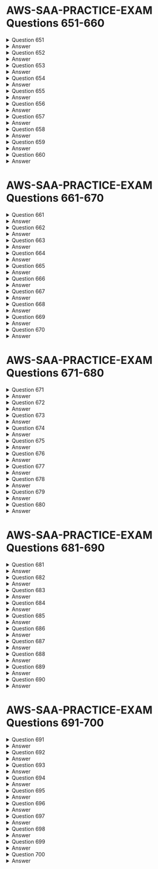 # AWS-SAA-PRACTICE-EXAM Questions 651-660

<details>
    <summary>Question 651</summary>

A company stores a large volume of image files in an Amazon S3 bucket. The images need to be readily available for the first 180 days. The images are infrequently accessed for the next 180 days. After 360 days, the images need to be archived but must be available instantly upon request. After 5 years, only auditors can access the images. The auditors must be able to retrieve the images within 12 hours. The images cannot be lost during this process. A developer will use S3 Standard storage for the first 180 days. The developer needs to configure an S3 Lifecycle rule. Which solution will meet these requirements MOST cost-effectively?

-   [ ] A. Transition the objects to S3 One Zone-Infrequent Access (S3 One Zone-IA) after 180 days.
    S3 Glacier Instant Retrieval after 360 days, and S3 Glacier Deep Archive after 5 years.
-   [ ] B. Transition the objects to S3 One Zone-Infrequent Access (S3 One Zone-IA) after 180 days.
    S3 Glacier Flexible Retrieval after 360 days, and S3 Glacier Deep Archive after 5 years.
-   [ ] C. Transition the objects to S3 Standard-Infrequent Access (S3 Standard-IA) after 180 days, S3 Glacier Instant Retrieval after 360 days, and S3 Glacier Deep Archive after 5 years.
-   [ ] D. Transition the objects to S3 Standard-Infrequent Access (S3 Standard-IA) after 180 days, S3 Glacier Flexible Retrieval after 360 days, and S3 Glacier Deep Archive after 5 years.

</details>

<details>
    <summary>Answer</summary>

-   [ ] C. Transition the objects to S3 Standard-Infrequent Access (S3 Standard-IA) after 180 days, S3 Glacier Instant Retrieval after 360 days, and S3 Glacier Deep Archive after 5 years.

Why these are the correct answers:

C. Transition the objects to S3 Standard-Infrequent Access (S3 Standard-IA) after 180 days, S3 Glacier Instant Retrieval after 360 days, and S3 Glacier Deep Archive after 5 years.

-   [ ] S3 Standard-IA is cost-effective for infrequently accessed data.
-   [ ] S3 Glacier Instant Retrieval provides instant access for archived data.
-   [ ] S3 Glacier Deep Archive is suitable for long-term archival with retrieval times within 12 hours.
-   [ ] This combination meets all the requirements in a cost-effective manner.

Why are the other answers wrong?

-   [ ] A and B. S3 One Zone-IA is cheaper but less resilient than S3 Standard-IA.
-   [ ] D. S3 Glacier Flexible Retrieval has retrieval times of several hours, not instant.

Therefore, Option C is the most cost-effective solution that meets the requirements.
</details>
<details>
    <summary>Question 652</summary>

A company has a large data workload that runs for 6 hours each day. The company cannot lose any data while the process is running. A solutions architect is designing an Amazon EMR cluster configuration to support this critical data workload. Which solution will meet these requirements MOST cost-effectively?

-   [ ] A. Configure a long-running cluster that runs the primary node and core nodes on On-Demand Instances and the task nodes on Spot Instances.
-   [ ] B. Configure a transient cluster that runs the primary node and core nodes on On-Demand Instances and the task nodes on Spot Instances.
-   [ ] C. Configure a transient cluster that runs the primary node on an On-Demand Instance and the core nodes and task nodes on Spot Instances.
-   [ ] D. Configure a long-running cluster that runs the primary node on an On-Demand Instance, the core nodes on Spot Instances, and the task nodes on Spot Instances.

</details>

<details>
    <summary>Answer</summary>

-   [ ] B. Configure a transient cluster that runs the primary node and core nodes on On-Demand Instances and the task nodes on Spot Instances.

Why these are the correct answers:

B. Configure a transient cluster that runs the primary node and core nodes on On-Demand Instances and the task nodes on Spot Instances.

-   [ ] Transient clusters are cost-effective for short-lived workloads.
-   [ ] On-Demand Instances for primary and core nodes ensure data is not lost.
-   [ ] Spot Instances for task nodes reduce costs for compute capacity.

Why are the other answers wrong?

-   [ ] A and D. Long-running clusters are more expensive for daily 6-hour workloads.
-   [ ] C. Using Spot Instances for core nodes risks data loss.

Therefore, Option B is the most cost-effective solution for this scenario.
</details>
<details>
    <summary>Question 653</summary>

A company maintains an Amazon RDS database that maps users to cost centers. The company has accounts in an organization in AWS Organizations. The company needs a solution that will tag all resources that are created in a specific AWS account in the organization. The solution must tag each resource with the cost center ID of the user who created the resource. Which solution will meet these requirements?

-   [ ] A. Move the specific AWS account to a new organizational unit (OU) in Organizations from the management account.
    Create a service control policy (SCP) that requires all existing resources to have the correct cost center tag before the resources are created.
    Apply the SCP to the new OU.
-   [ ] B. Create an AWS Lambda function to tag the resources after the Lambda function looks up the appropriate cost center from the RDS database.
    Configure an Amazon EventBridge rule that reacts to AWS CloudTrail events to invoke the Lambda function.
-   [ ] C. Create an AWS CloudFormation stack to deploy an AWS Lambda function.
    Configure the Lambda function to look up the appropriate cost center from the RDS database and to tag resources.
    Create an Amazon EventBridge scheduled rule to invoke the CloudFormation stack.
-   [ ] D. Create an AWS Lambda function to tag the resources with a default value.
    Configure an Amazon EventBridge rule that reacts to AWS CloudTrail events to invoke the Lambda function when a resource is missing the cost center tag.

</details>

<details>
    <summary>Answer</summary>

-   [ ] B. Create an AWS Lambda function to tag the resources after the Lambda function looks up the appropriate cost center from the RDS database.
    Configure an Amazon EventBridge rule that reacts to AWS CloudTrail events to invoke the Lambda function.

Why these are the correct answers:

B. Create an AWS Lambda function to tag the resources after the Lambda function looks up the appropriate cost center from the RDS database. Configure an Amazon EventBridge rule that reacts to AWS CloudTrail events to invoke the Lambda function.

-   [ ] Lambda can look up the cost center ID from the RDS database.
-   [ ] EventBridge can trigger the Lambda function when resources are created.
-   [ ] This ensures all new resources are tagged correctly.

Why are the other answers wrong?

-   [ ] A. SCPs do not tag resources; they control permissions.
-   [ ] C. CloudFormation is for provisioning resources, not for continuous tagging.
-   [ ] D. Tagging with a default value does not meet the requirement to use the user's cost center ID.

Therefore, Option B is the correct solution for tagging resources with user-specific cost center IDs.
</details>
<details>
    <summary>Question 654</summary>

A company recently migrated its web application to the AWS Cloud. The company uses an Amazon EC2 instance to run multiple processes to host the application. The processes include an Apache web server that serves static content. The Apache web server makes requests to a PHP application that uses a local Redis server for user sessions. The company wants to redesign the architecture to be highly available and to use AWS managed solutions. Which solution will meet these requirements?

-   [ ] A. Use AWS Elastic Beanstalk to host the static content and the PHP application.
    Configure Elastic Beanstalk to deploy its EC2 instance into a public subnet.
    Assign a public IP address.
-   [ ] B. Use AWS Lambda to host the static content and the PHP application.
    Use an Amazon API Gateway REST API to proxy requests to the Lambda function.
    Set the API Gateway CORS configuration to respond to the domain name.
    Configure Amazon ElastiCache for Redis to handle session information.
-   [ ] C. Keep the backend code on the EC2 instance.
    Create an Amazon ElastiCache for Redis cluster that has Multi-AZ enabled.
    Configure the ElastiCache for Redis cluster in cluster mode.
    Copy the frontend resources to Amazon S3.
    Configure the backend code to reference the EC2 instance.
-   [ ] D. Configure an Amazon CloudFront distribution with an Amazon S3 endpoint to an S3 bucket that is configured to host the static content.
    Configure an Application Load Balancer that targets an Amazon Elastic Container Service (Amazon ECS) service that runs AWS Fargate tasks for the PHP application.
    Configure the PHP application to use an Amazon ElastiCache for Redis cluster that runs in multiple Availability Zones.

</details>

<details>
    <summary>Answer</summary>

-   [ ] D. Configure an Amazon CloudFront distribution with an Amazon S3 endpoint to an S3 bucket that is configured to host the static content.
    Configure an Application Load Balancer that targets an Amazon Elastic Container Service (Amazon ECS) service that runs AWS Fargate tasks for the PHP application.
    Configure the PHP application to use an Amazon ElastiCache for Redis cluster that runs in multiple Availability Zones.

Why these are the correct answers:

D. Configure an Amazon CloudFront distribution with an Amazon S3 endpoint to an S3 bucket that is configured to host the static content. Configure an Application Load Balancer that targets an Amazon Elastic Container Service (Amazon ECS) service that runs AWS Fargate tasks for the PHP application. Configure the PHP application to use an Amazon ElastiCache for Redis cluster that runs in multiple Availability Zones.

-   [ ] CloudFront and S3 provide highly available hosting for static content.
-   [ ] ECS Fargate with an ALB provides scalable and managed compute for the PHP application.
-   [ ] ElastiCache for Redis in Multi-AZ ensures highly available session management.
-   [ ] This architecture uses managed services for high availability.

Why are the other answers wrong?

-   [ ] A. Elastic Beanstalk simplifies deployment but does not provide the same level of scalability and management as other services.
-   [ ] B. Lambda is not suitable for hosting long-running applications like a web server.
-   [ ] C. Keeping the backend on EC2 does not fully leverage managed services for scalability and availability.

Therefore, Option D is the best solution for a highly available and managed architecture.
</details>
<details>
    <summary>Question 655</summary>

A company runs a web application on Amazon EC2 instances in an Auto Scaling group that has a target group. The company designed the application to work with session affinity (sticky sessions) for a better user experience. The application must be available publicly over the internet as an endpoint. A WAF must be applied to the endpoint for additional security. Session affinity (sticky sessions) must be configured on the endpoint. Which combination of steps will meet these requirements? (Choose two.)

-   [ ] A. Create a public Network Load Balancer.
    Specify the application target group.
-   [ ] B. Create a Gateway Load Balancer.
    Specify the application target group.
-   [ ] C. Create a public Application Load Balancer.
    Specify the application target group.
-   [ ] D. Create a second target group.
    Add Elastic IP addresses to the EC2 instances.
-   [ ] E. Create a web ACL in AWS WAF.
    Associate the web ACL with the endpoint

</details>

<details>
    <summary>Answer</summary>

-   [ ] C. Create a public Application Load Balancer.
    Specify the application target group.
-   [ ] E. Create a web ACL in AWS WAF.
    Associate the web ACL with the endpoint

Why these are the correct answers:

C. Create a public Application Load Balancer. Specify the application target group.

-   [ ] Application Load Balancers (ALBs) support session affinity (sticky sessions) for web applications.
-   [ ] ALBs can be public, allowing access over the internet.

E. Create a web ACL in AWS WAF. Associate the web ACL with the endpoint

-   [ ] AWS WAF provides web application firewall capabilities.
-   [ ] It can be associated with an ALB for security.

Why are the other answers wrong?

-   [ ] A. Network Load Balancers (NLBs) do not support session affinity.
-   [ ] B. Gateway Load Balancers are for third-party virtual appliances.
-   [ ] D. Creating a second target group with Elastic IPs is not necessary for this setup.

Therefore, Options C and E are the correct steps to meet the requirements.
</details>
<details>
    <summary>Question 656</summary>

A company runs a website that stores images of historical events. Website users need the ability to search and view images based on the year that the event in the image occurred. On average, users request each image only once or twice a year. The company wants a highly available solution to store and deliver the images to users. Which solution will meet these requirements MOST cost-effectively?

-   [ ] A. Store images in Amazon Elastic Block Store (Amazon EBS).
    Use a web server that runs on Amazon EC2.
-   [ ] B. Store images in Amazon Elastic File System (Amazon EFS).
    Use a web server that runs on Amazon EC2.
-   [ ] C. Store images in Amazon S3 Standard.
    Use S3 Standard to directly deliver images by using a static website.
-   [ ] D. Store images in Amazon S3 Standard-Infrequent Access (S3 Standard-IA).
    Use S3 Standard-IA to directly deliver images by using a static website.

</details>

<details>
    <summary>Answer</summary>

-   [ ] D. Store images in Amazon S3 Standard-Infrequent Access (S3 Standard-IA).
    Use S3 Standard-IA to directly deliver images by using a static website.

Why these are the correct answers:

D. Store images in Amazon S3 Standard-Infrequent Access (S3 Standard-IA). Use S3 Standard-IA to directly deliver images by using a static website.

-   [ ] S3 Standard-IA is designed for data that is infrequently accessed, which reduces storage costs.
-   [ ] S3 can directly deliver images, simplifying the architecture.
-   [ ] This solution is highly available and cost-effective.

Why are the other answers wrong?

-   [ ] A and B. EBS and EFS are more expensive for storing large amounts of infrequently accessed data.
-   [ ] C. S3 Standard is more expensive than S3 Standard-IA for infrequently accessed data.

Therefore, Option D is the most cost-effective solution for storing and delivering images.
</details>
<details>
    <summary>Question 657</summary>

A company has multiple AWS accounts in an organization in AWS Organizations that different business units use. The company has multiple offices around the world. The company needs to update security group rules to allow new office CIDR ranges or to remove old CIDR ranges across the organization. The company wants to centralize the management of security group rules to minimize the administrative overhead that updating CIDR ranges requires. Which solution will meet these requirements MOST cost-effectively?

-   [ ] A. Create VPC security groups in the organization's management account.
    Update the security groups when a CIDR range update is necessary.
-   [ ] B. Create a VPC customer managed prefix list that contains the list of CIDRs.
    Use AWS Resource Access Manager (AWS RAM) to share the prefix list across the organization.
    Use the prefix list in the security groups across the organization.
-   [ ] C. Create an AWS managed prefix list.
    Use an AWS Security Hub policy to enforce the security group update across the organization.
    Use an AWS Lambda function to update the prefix list automatically when the CIDR ranges change.
-   [ ] D. Create security groups in a central administrative AWS account.
    Create an AWS Firewall Manager common security group policy for the whole organization.
    Select the previously created security groups as primary groups in the policy.

</details>

<details>
    <summary>Answer</summary>

-   [ ] B. Create a VPC customer managed prefix list that contains the list of CIDRs.
    Use AWS Resource Access Manager (AWS RAM) to share the prefix list across the organization.
    Use the prefix list in the security groups across the organization.

Why these are the correct answers:

B. Create a VPC customer managed prefix list that contains the list of CIDRs. Use AWS Resource Access Manager (AWS RAM) to share the prefix list across the organization. Use the prefix list in the security groups across the organization.

-   [ ] Prefix lists allow you to group multiple CIDR blocks and reference them in security groups.
-   [ ] AWS RAM allows sharing prefix lists across AWS accounts.
-   [ ] This centralizes CIDR management and reduces overhead.

Why are the other answers wrong?

-   [ ] A. Managing security groups in the management account does not scale well.
-   [ ] C. AWS Security Hub does not enforce security group rules.
-   [ ] D. AWS Firewall Manager is more complex and expensive for this simple use case.

Therefore, Option B is the most cost-effective solution for centralized CIDR management.
</details>
<details>
    <summary>Question 658</summary>

A company uses an on-premises network-attached storage (NAS) system to provide file shares to its high performance computing (HPC) workloads. The company wants to migrate its latency-sensitive HPC workloads and its storage to the AWS Cloud. The company must be able to provide NFS and SMB multi-protocol access from the file system. Which solution will meet these requirements with the LEAST latency? (Choose two.)

-   [ ] A. Deploy compute optimized EC2 instances into a cluster placement group.
-   [ ] B. Deploy compute optimized EC2 instances into a partition placement group.
-   [ ] C. Attach the EC2 instances to an Amazon FSx for Lustre file system.
-   [ ] D. Attach the EC2 instances to an Amazon FSx for OpenZFS file system.
-   [ ] E. Attach the EC2 instances to an Amazon FSx for NetApp ONTAP file system.

</details>

<details>
    <summary>Answer</summary>

-   [ ] A. Deploy compute optimized EC2 instances into a cluster placement group.
-   [ ] E. Attach the EC2 instances to an Amazon FSx for NetApp ONTAP file system.

Why these are the correct answers:

A. Deploy compute optimized EC2 instances into a cluster placement group.

-   [ ] Cluster placement groups reduce latency by placing instances close together.
-   [ ] Compute-optimized instances provide high performance for HPC.

E. Attach the EC2 instances to an Amazon FSx for NetApp ONTAP file system.

-   [ ] FSx for NetApp ONTAP provides multi-protocol access (NFS and SMB) and high performance.
-   [ ] It is suitable for latency-sensitive workloads.

Why are the other answers wrong?

-   [ ] B. Partition placement groups are for fault tolerance, not minimizing latency.
-   [ ] C and D. FSx for Lustre and FSx for OpenZFS are not the best options for multi-protocol access compared to FSx for NetApp ONTAP.

Therefore, Options A and E are the correct choices for minimizing latency and providing multi-protocol access.
</details>
<details>
    <summary>Question 659</summary>

A company is relocating its data center and wants to securely transfer 50 TB of data to AWS within 2 weeks. The existing data center has a Site-to-Site VPN connection to AWS that is 90% utilized. Which AWS service should a solutions architect use to meet these requirements?

-   [ ] A. AWS DataSync with a VPC endpoint
-   [ ] B. AWS Direct Connect
-   [ ] C. AWS Snowball Edge Storage Optimized
-   [ ] D. AWS Storage Gateway

</details>

<details>
    <summary>Answer</summary>

-   [ ] C. AWS Snowball Edge Storage Optimized

Why these are the correct answers:

C. AWS Snowball Edge Storage Optimized

-   [ ] Snowball Edge is designed for large-scale data transfers.
-   [ ] It bypasses the VPN, which is already heavily utilized.
-   [ ] It can transfer 50 TB within 2 weeks.

Why are the other answers wrong?

-   [ ] A. DataSync is for online data transfers, which would be slow over a congested VPN.
-   [ ] B. Direct Connect takes time to establish and is not suitable for a quick, one-time migration.
-   [ ] D. Storage Gateway is for hybrid storage, not for large-scale data migration.

Therefore, Option C is the most suitable service for this scenario.
</details>
<details>
    <summary>Question 660</summary>

A company hosts an application on Amazon EC2 On-Demand Instances in an Auto Scaling group. Application peak hours occur at the same time each day. Application users report slow application performance at the start of peak hours. The application performs normally 2-3 hours after peak hours begin. The company wants to ensure that the application works properly at the start of peak hours. Which solution will meet these requirements?

-   [ ] A. Configure an Application Load Balancer to distribute traffic properly to the instances.
-   [ ] B. Configure a dynamic scaling policy for the Auto Scaling group to launch new instances based on memory utilization.
-   [ ] C. Configure a dynamic scaling policy for the Auto Scaling group to launch new instances based on CPU utilization.
-   [ ] D. Configure a scheduled scaling policy for the Auto Scaling group to launch new instances before peak hours.

</details>

<details>
    <summary>Answer</summary>

-   [ ] D. Configure a scheduled scaling policy for the Auto Scaling group to launch new instances before peak hours.

Why these are the correct answers:

D. Configure a scheduled scaling policy for the Auto Scaling group to launch new instances before peak hours.

-   [ ] Scheduled scaling allows you to add instances in advance of known peak times.
-   [ ] This ensures capacity is available when needed, preventing performance issues.

Why are the other answers wrong?

-   [ ] A. An ALB distributes traffic but does not address scaling.
-   [ ] B and C. Dynamic scaling reacts to increased load, but in this case, the load is predictable, so scheduled scaling is more efficient.

Therefore, Option D is the best solution for predictable peak hours.
</details>

# AWS-SAA-PRACTICE-EXAM Questions 661-670

<details>
    <summary>Question 661</summary>

A company runs applications on AWS that connect to the company's Amazon RDS database. The applications scale on weekends and at peak times of the year. The company wants to scale the database more effectively for its applications that connect to the database. Which solution will meet these requirements with the LEAST operational overhead?

-   [ ] A. Use Amazon DynamoDB with connection pooling with a target group configuration for the database.
    Change the applications to use the DynamoDB endpoint.
-   [ ] B. Use Amazon RDS Proxy with a target group for the database.
    Change the applications to use the RDS Proxy endpoint.
-   [ ] C. Use a custom proxy that runs on Amazon EC2 as an intermediary to the database.
    Change the applications to use the custom proxy endpoint.
-   [ ] D. Use an AWS Lambda function to provide connection pooling with a target group configuration for the database.
    Change the applications to use the Lambda function.

</details>

<details>
    <summary>Answer</summary>

-   [ ] B. Use Amazon RDS Proxy with a target group for the database.
    Change the applications to use the RDS Proxy endpoint.

Why these are the correct answers:

B. Use Amazon RDS Proxy with a target group for the database. Change the applications to use the RDS Proxy endpoint.

-   [ ] Amazon RDS Proxy manages database connections, improving scalability and efficiency.
-   [ ] It reduces the overhead of establishing new connections.
-   [ ] This is a managed service, minimizing operational overhead.

Why are the other answers wrong?

-   [ ] A. DynamoDB is a NoSQL database and requires significant application changes.
-   [ ] C. A custom proxy on EC2 requires managing EC2 instances.
-   [ ] D. Lambda is not suitable for managing database connections.

Therefore, Option B is the most suitable solution for efficient database scaling with minimal overhead.
</details>
<details>
    <summary>Question 662</summary>

A company uses AWS Cost Explorer to monitor its AWS costs. The company notices that Amazon Elastic Block Store (Amazon EBS) storage and snapshot costs increase every month. However, the company does not purchase additional EBS storage every month. The company wants to optimize monthly costs for its current storage usage. Which solution will meet these requirements with the LEAST operational overhead?

-   [ ] A. Use logs in Amazon CloudWatch Logs to monitor the storage utilization of Amazon EBS.
    Use Amazon EBS Elastic Volumes to reduce the size of the EBS volumes.
-   [ ] B. Use a custom script to monitor space usage.
    Use Amazon EBS Elastic Volumes to reduce the size of the EBS volumes.
-   [ ] C. Delete all expired and unused snapshots to reduce snapshot costs.
-   [ ] D. Delete all nonessential snapshots.
    Use Amazon Data Lifecycle Manager to create and manage the snapshots according to the company's snapshot policy requirements.

</details>

<details>
    <summary>Answer</summary>

-   [ ] D. Delete all nonessential snapshots.
    Use Amazon Data Lifecycle Manager to create and manage the snapshots according to the company's snapshot policy requirements.

Why these are the correct answers:

D. Delete all nonessential snapshots. Use Amazon Data Lifecycle Manager to create and manage the snapshots according to the company's snapshot policy requirements.

-   [ ] Snapshots consume storage and increase costs.
-   [ ] Deleting nonessential snapshots reduces costs.
-   [ ] Data Lifecycle Manager automates snapshot management.

Why are the other answers wrong?

-   [ ] A and B. Monitoring storage utilization does not directly reduce snapshot costs.
-   [ ] C. Manually deleting snapshots is operationally intensive.

Therefore, Option D is the most efficient solution for optimizing EBS costs.
</details>
<details>
    <summary>Question 663</summary>

A company is developing a new application on AWS. The application consists of an Amazon Elastic Container Service (Amazon ECS) cluster, an Amazon S3 bucket that contains assets for the application, and an Amazon RDS for MySQL database that contains the dataset for the application. The dataset contains sensitive information. The company wants to ensure that only the ECS cluster can access the data in the RDS for MySQL database and the data in the S3 bucket. Which solution will meet these requirements?

-   [ ] A. Create a new AWS Key Management Service (AWS KMS) customer managed key to encrypt both the S3 bucket and the RDS for MySQL database.
    Ensure that the KMS key policy includes encrypt and decrypt permissions for the ECS task execution role.
-   [ ] B. Create an AWS Key Management Service (AWS KMS) AWS managed key to encrypt both the S3 bucket and the RDS for MySQL database.
    Ensure that the S3 bucket policy specifies the ECS task execution role as a user.
-   [ ] C. Create an S3 bucket policy that restricts bucket access to the ECS task execution role.
    Create a VPC endpoint for Amazon RDS for MySQL.
    Update the RDS for MySQL security group to allow access from only the subnets that the ECS cluster will generate tasks in.
-   [ ] D. Create a VPC endpoint for Amazon RDS for MySQL.
    Update the RDS for MySQL security group to allow access from only the subnets that the ECS cluster will generate tasks in.
    Create a VPC endpoint for Amazon S3.
    Update the S3 bucket policy to allow access from only the S3 VPC endpoint.

</details>

<details>
    <summary>Answer</summary>

-   [ ] A. Create a new AWS Key Management Service (AWS KMS) customer managed key to encrypt both the S3 bucket and the RDS for MySQL database.
    Ensure that the KMS key policy includes encrypt and decrypt permissions for the ECS task execution role.

Why these are the correct answers:

A. Create a new AWS Key Management Service (AWS KMS) customer managed key to encrypt both the S3 bucket and the RDS for MySQL database. Ensure that the KMS key policy includes encrypt and decrypt permissions for the ECS task execution role.

-   [ ] KMS encrypts data, controlling access through key policies.
-   [ ] A customer-managed key provides control over encryption.
-   [ ] Granting ECS task execution role permissions in the KMS key policy allows the ECS cluster to access the data.

Why are the other answers wrong?

-   [ ] B. AWS managed keys do not provide fine-grained access control.
-   [ ] C. S3 bucket policies and VPC endpoints do not directly control access to encrypted data.
-   [ ] D. VPC endpoints control network access but do not encrypt data.

Therefore, Option A is the most secure solution for controlling data access.
</details>
<details>
    <summary>Question 664</summary>

A company has a web application that runs on premises. The application experiences latency issues during peak hours. The latency issues occur twice each month. At the start of a latency issue, the application's CPU utilization immediately increases to 10 times its normal amount. The company wants to migrate the application to AWS to improve latency. The company also wants to scale the application automatically when application demand increases. The company will use AWS Elastic Beanstalk for application deployment. Which solution will meet these requirements?

-   [ ] A. Configure an Elastic Beanstalk environment to use burstable performance instances in unlimited mode.
    Configure the environment to scale based on requests.
-   [ ] B. Configure an Elastic Beanstalk environment to use compute optimized instances.
    Configure the environment to scale based on requests.
-   [ ] C. Configure an Elastic Beanstalk environment to use compute optimized instances.
    Configure the environment to scale on a schedule.
-   [ ] D. Configure an Elastic Beanstalk environment to use burstable performance instances in unlimited mode.
    Configure the environment to scale on predictive metrics.

</details>

<details>
    <summary>Answer</summary>

-   [ ] A. Configure an Elastic Beanstalk environment to use burstable performance instances in unlimited mode.
    Configure the environment to scale based on requests.

Why these are the correct answers:

A. Configure an Elastic Beanstalk environment to use burstable performance instances in unlimited mode. Configure the environment to scale based on requests.

-   [ ] Burstable performance instances in unlimited mode can handle CPU spikes.
-   [ ] Scaling based on requests allows for automatic scaling.
-   [ ] This combination addresses both latency and scaling needs.

Why are the other answers wrong?

-   [ ] B and C. Compute-optimized instances are more expensive and may not be necessary for occasional spikes.
-   [ ] D. Predictive metrics are less effective for sudden, unpredictable spikes.

Therefore, Option A is the most cost-effective solution for handling latency and scaling.
</details>
<details>
    <summary>Question 665</summary>

A company has customers located across the world. The company wants to use automation to secure its systems and network infrastructure. The company's security team must be able to track and audit all incremental changes to the infrastructure. Which solution will meet these requirements?

-   [ ] A. Use AWS Organizations to set up the infrastructure.
    Use AWS Config to track changes.
-   [ ] B. Use AWS CloudFormation to set up the infrastructure.
    Use AWS Config to track changes.
-   [ ] C. Use AWS Organizations to set up the infrastructure.
    Use AWS Service Catalog to track changes.
-   [ ] D. Use AWS CloudFormation to set up the infrastructure.
    Use AWS Service Catalog to track changes.

</details>

<details>
    <summary>Answer</summary>

-   [ ] B. Use AWS CloudFormation to set up the infrastructure.
    Use AWS Config to track changes.

Why these are the correct answers:

B. Use AWS CloudFormation to set up the infrastructure. Use AWS Config to track changes.

-   [ ] CloudFormation automates infrastructure deployment.
-   [ ] AWS Config tracks configuration changes for auditing.
-   [ ] This combination provides automation and security tracking.

Why are the other answers wrong?

-   [ ] A and C. AWS Organizations is for managing AWS accounts, not infrastructure.
-   [ ] D. AWS Service Catalog is for creating and managing catalogs of IT services.

Therefore, Option B is the correct solution for automating infrastructure setup and tracking changes.
</details>
<details>
    <summary>Question 666</summary>

A startup company is hosting a website for its customers on an Amazon EC2 instance. The website consists of a stateless Python application and a MySQL database. The website serves only a small amount of traffic. The company is concerned about the reliability of the instance and needs to migrate to a highly available architecture. The company cannot modify the application code. Which combination of actions should a solutions architect take to achieve high availability for the website? (Choose two.)

-   [ ] A. Provision an internet gateway in each Availability Zone in use.
-   [ ] B. Migrate the database to an Amazon RDS for MySQL Multi-AZ DB instance.
-   [ ] C. Migrate the database to Amazon DynamoDB, and enable DynamoDB auto scaling.
-   [ ] D. Use AWS DataSync to synchronize the database data across multiple EC2 instances.
-   [ ] E. Create an Application Load Balancer to distribute traffic to an Auto Scaling group of EC2 instances that are distributed across two Availability Zones.

</details>

<details>
    <summary>Answer</summary>

-   [ ] B. Migrate the database to an Amazon RDS for MySQL Multi-AZ DB instance.
-   [ ] E. Create an Application Load Balancer to distribute traffic to an Auto Scaling group of EC2 instances that are distributed across two Availability Zones.

Why these are the correct answers:

B. Migrate the database to an Amazon RDS for MySQL Multi-AZ DB instance.

-   [ ] RDS Multi-AZ provides high availability for databases.
-   [ ] It automatically handles failover in case of an outage.

E. Create an Application Load Balancer to distribute traffic to an Auto Scaling group of EC2 instances that are distributed across two Availability Zones.

-   [ ] An ALB and Auto Scaling group provide high availability for the application.
-   [ ] They distribute traffic and scale instances across AZs.

Why are the other answers wrong?

-   [ ] A. Internet Gateways are for VPC connectivity, not high availability.
-   [ ] C. DynamoDB requires application code changes.
-   [ ] D. DataSync is for data transfer, not high availability.

Therefore, Options B and E are the correct actions for achieving high availability.
</details>
<details>
    <summary>Question 667</summary>

A company is moving its data and applications to AWS during a multiyear migration project. The company wants to securely access data on Amazon S3 from the company's AWS Region and from the company's on-premises location. The data must not traverse the internet. The company has established an AWS Direct Connect connection between its Region and its on-premises location. Which solution will meet these requirements?

-   [ ] A. Create gateway endpoints for Amazon S3.
    Use the gateway endpoints to securely access the data from the Region and the on-premises location.
-   [ ] B. Create a gateway in AWS Transit Gateway to access Amazon S3 securely from the Region and the on-premises location.
-   [ ] C. Create interface endpoints for Amazon S3.
    Use the interface endpoints to securely access the data from the Region and the on-premises location.
-   [ ] D. Use an AWS Key Management Service (AWS KMS) key to access the data securely from the Region and the on-premises location.

</details>

<details>
    <summary>Answer</summary>

-   [ ] C. Create interface endpoints for Amazon S3.
    Use the interface endpoints to securely access the data from the Region and the on-premises location.

Why these are the correct answers:

C. Create interface endpoints for Amazon S3. Use the interface endpoints to securely access the data from the Region and the on-premises location.

-   [ ] Interface endpoints use private IP addresses within your VPC.
-   [ ] They keep traffic within the AWS network and the Direct Connect connection.
-   [ ] This ensures data does not traverse the internet.

Why are the other answers wrong?

-   [ ] A. Gateway endpoints use gateway resources, not private IPs.
-   [ ] B. Transit Gateway does not directly provide S3 access.
-   [ ] D. KMS is for encryption, not network access.

Therefore, Option C is the correct solution for secure S3 access.
</details>
<details>
    <summary>Question 668</summary>

A company created a new organization in AWS Organizations. The organization has multiple accounts for the company's development teams. The development team members use AWS IAM Identity Center (AWS Single Sign-On) to access the accounts. For each of the company's applications, the development teams must use a predefined application name to tag resources that are created. A solutions architect needs to design a solution that gives the development team the ability to create resources only if the application name tag has an approved value. Which solution will meet these requirements?

-   [ ] A. Create an IAM group that has a conditional Allow policy that requires the application name tag to be specified for resources to be created.
-   [ ] B. Create a cross-account role that has a Deny policy for any resource that has the application name tag.
-   [ ] C. Create a resource group in AWS Resource Groups to validate that the tags are applied to all resources in all accounts.
-   [ ] D. Create a tag policy in Organizations that has a list of allowed application names.

</details>

<details>
    <summary>Answer</summary>

-   [ ] D. Create a tag policy in Organizations that has a list of allowed application names.

Why these are the correct answers:

D. Create a tag policy in Organizations that has a list of allowed application names.

-   [ ] Tag policies enforce tagging consistency across AWS Organizations.
-   [ ] They allow you to specify allowed values for tags.
-   [ ] This ensures resources are created with approved tags.

Why are the other answers wrong?

-   [ ] A. IAM policies can require tags but cannot enforce allowed values.
-   [ ] B. Deny policies are not the best approach for enforcing allowed values.
-   [ ] C. Resource Groups organize resources but do not enforce tagging.

Therefore, Option D is the correct solution for enforcing approved tag values.
</details>
<details>
    <summary>Question 669</summary>

A company runs its databases on Amazon RDS for PostgreSQL. The company wants a secure solution to manage the master user password by rotating the password every 30 days. Which solution will meet these requirements with the LEAST operational overhead?

-   [ ] A. Use Amazon EventBridge to schedule a custom AWS Lambda function to rotate the password every 30 days.
-   [ ] B. Use the modify-db-instance command in the AWS CLI to change the password.
-   [ ] C. Integrate AWS Secrets Manager with Amazon RDS for PostgreSQL to automate password rotation.
-   [ ] D. Integrate AWS Systems Manager Parameter Store with Amazon RDS for PostgreSQL to automate password rotation.

</details>

<details>
    <summary>Answer</summary>

-   [ ] C. Integrate AWS Secrets Manager with Amazon RDS for PostgreSQL to automate password rotation.

Why these are the correct answers:

C. Integrate AWS Secrets Manager with Amazon RDS for PostgreSQL to automate password rotation.

-   [ ] AWS Secrets Manager can automatically rotate RDS passwords.
-   [ ] It is a managed service, minimizing operational overhead.
-   [ ] This provides a secure and automated solution.

Why are the other answers wrong?

-   [ ] A. Lambda and EventBridge require custom code and management.
-   [ ] B. AWS CLI requires manual intervention.
-   [ ] D. Parameter Store is for storing parameters, not automating password rotation.

Therefore, Option C is the most efficient solution for automated password rotation.
</details>
<details>
    <summary>Question 670</summary>

A company performs tests on an application that uses an Amazon DynamoDB table. The tests run for 4 hours once a week. The company knows how many read and write operations the application performs to the table each second during the tests. The company does not currently use DynamoDB for any other use case. A solutions architect needs to optimize the costs for the table. Which solution will meet these requirements?

-   [ ] A. Choose on-demand mode.
    Update the read and write capacity units appropriately.
-   [ ] B. Choose provisioned mode.
    Update the read and write capacity units appropriately.
-   [ ] C. Purchase DynamoDB reserved capacity for a 1-year term.
-   [ ] D. Purchase DynamoDB reserved capacity for a 3-year term.

</details>

<details>
    <summary>Answer</summary>

-   [ ] B. Choose provisioned mode.
    Update the read and write capacity units appropriately.

Why these are the correct answers:

B. Choose provisioned mode. Update the read and write capacity units appropriately.

-   [ ] Provisioned mode is cost-effective when you know the workload capacity.
-   [ ] Since the company knows the read/write operations, they can provision accordingly.
-   [ ] This avoids the costs of on-demand mode for predictable workloads.

Why are the other answers wrong?

-   [ ] A. On-demand mode is for unpredictable workloads, which is not the case here.
-   [ ] C and D. Reserved capacity is for sustained usage, not for 4-hour weekly tests.

Therefore, Option B is the best solution for cost optimization with known capacity needs.
</details>

# AWS-SAA-PRACTICE-EXAM Questions 671-680

<details>
    <summary>Question 671</summary>

A company runs its applications on Amazon EC2 instances. The company performs periodic financial assessments of its AWS costs. The company recently identified unusual spending. The company needs a solution to prevent unusual spending. The solution must monitor costs and notify responsible stakeholders in the event of unusual spending. Which solution will meet these requirements?

-   [ ] A. Use an AWS Budgets template to create a zero spend budget.
-   [ ] B. Create an AWS Cost Anomaly Detection monitor in the AWS Billing and Cost Management console.
-   [ ] C. Create AWS Pricing Calculator estimates for the current running workload pricing details.
-   [ ] D. Use Amazon CloudWatch to monitor costs and to identify unusual spending.

</details>

<details>
    <summary>Answer</summary>

-   [ ] B. Create an AWS Cost Anomaly Detection monitor in the AWS Billing and Cost Management console.

Why these are the correct answers:

B. Create an AWS Cost Anomaly Detection monitor in the AWS Billing and Cost Management console.

-   [ ] AWS Cost Anomaly Detection monitors costs and identifies unusual spending patterns.
-   [ ] It notifies stakeholders about anomalies.
-   [ ] This solution is designed to prevent unexpected costs.

Why are the other answers wrong?

-   [ ] A. A zero-spend budget does not monitor or notify about unusual spending.
-   [ ] C. AWS Pricing Calculator estimates costs but does not monitor spending.
-   [ ] D. CloudWatch monitors metrics, not cost anomalies.

Therefore, Option B is the most suitable solution for preventing unusual spending.
</details>
<details>
    <summary>Question 672</summary>

A marketing company receives a large amount of new clickstream data in Amazon S3 from a marketing campaign. The company needs to analyze the clickstream data in Amazon S3 quickly. Then the company needs to determine whether to process the data further in the data pipeline. Which solution will meet these requirements with the LEAST operational overhead?

-   [ ] A. Create external tables in a Spark catalog.
    Configure jobs in AWS Glue to query the data.
-   [ ] B. Configure an AWS Glue crawler to crawl the data.
    Configure Amazon Athena to query the data.
-   [ ] C. Create external tables in a Hive metastore.
    Configure Spark jobs in Amazon EMR to query the data.
-   [ ] D. Configure an AWS Glue crawler to crawl the data.
    Configure Amazon Kinesis Data Analytics to use SQL to query the data.

</details>

<details>
    <summary>Answer</summary>

-   [ ] B. Configure an AWS Glue crawler to crawl the data.
    Configure Amazon Athena to query the data.

Why these are the correct answers:

B. Configure an AWS Glue crawler to crawl the data. Configure Amazon Athena to query the data.

-   [ ] AWS Glue crawler automatically infers the schema of data in S3.
-   [ ] Amazon Athena allows querying data in S3 using SQL.
-   [ ] This combination is efficient and has minimal overhead.

Why are the other answers wrong?

-   [ ] A and C. Spark and EMR involve more setup and management overhead.
-   [ ] D. Kinesis Data Analytics is for streaming data, not batch analysis of S3 data.

Therefore, Option B is the most efficient solution for quick analysis of clickstream data.
</details>
<details>
    <summary>Question 673</summary>

A company runs an SMB file server in its data center. The file server stores large files that the company frequently accesses for up to 7 days after the file creation date. After 7 days, the company needs to be able to access the files with a maximum retrieval time of 24 hours. Which solution will meet these requirements?

-   [ ] A. Use AWS DataSync to copy data that is older than 7 days from the SMB file server to AWS.
-   [ ] B. Create an Amazon S3 File Gateway to increase the company's storage space.
    Create an S3 Lifecycle policy to transition the data to S3 Glacier Deep Archive after 7 days.
-   [ ] C. Create an Amazon FSx File Gateway to increase the company's storage space.
    Create an Amazon S3 Lifecycle policy to transition the data after 7 days.
-   [ ] D. Configure access to Amazon S3 for each user.
    Create an S3 Lifecycle policy to transition the data to S3 Glacier Flexible Retrieval after 7 days.

</details>

<details>
    <summary>Answer</summary>

-   [ ] B. Create an Amazon S3 File Gateway to increase the company's storage space.
    Create an S3 Lifecycle policy to transition the data to S3 Glacier Deep Archive after 7 days.

Why these are the correct answers:

B. Create an Amazon S3 File Gateway to increase the company's storage space. Create an S3 Lifecycle policy to transition the data to S3 Glacier Deep Archive after 7 days.

-   [ ] S3 File Gateway provides on-premises access to S3.
-   [ ] S3 Lifecycle policy can move data to Glacier Deep Archive.
-   [ ] Glacier Deep Archive meets the 24-hour retrieval requirement.

Why are the other answers wrong?

-   [ ] A. DataSync is for migration, not ongoing storage.
-   [ ] C. FSx File Gateway is not a valid service.
-   [ ] D. Configuring S3 access for each user is complex, and Glacier Flexible Retrieval does not guarantee 24-hour retrieval.

Therefore, Option B is the correct solution for storing and retrieving files.
</details>
<details>
    <summary>Question 674</summary>

A company runs a web application on Amazon EC2 instances in an Auto Scaling group. The application uses a database that runs on an Amazon RDS for PostgreSQL DB instance. The application performs slowly when traffic increases. The database experiences a heavy read load during periods of high traffic. Which actions should a solutions architect take to resolve these performance issues? (Choose two.)

-   [ ] A. Turn on auto scaling for the DB instance.
-   [ ] B. Create a read replica for the DB instance.
    Configure the application to send read traffic to the read replica.
-   [ ] C. Convert the DB instance to a Multi-AZ DB instance deployment.
    Configure the application to send read traffic to the standby DB instance.
-   [ ] D. Create an Amazon ElastiCache cluster.
    Configure the application to cache query results in the ElastiCache cluster.
-   [ ] E. Configure the Auto Scaling group subnets to ensure that the EC2 instances are provisioned in the same Availability Zone as the DB instance.

</details>

<details>
    <summary>Answer</summary>

-   [ ] B. Create a read replica for the DB instance.
    Configure the application to send read traffic to the read replica.
-   [ ] D. Create an Amazon ElastiCache cluster.
    Configure the application to cache query results in the ElastiCache cluster.

Why these are the correct answers:

B. Create a read replica for the DB instance. Configure the application to send read traffic to the read replica.

-   [ ] Read replicas offload read traffic from the primary database.
-   [ ] This improves database performance.

D. Create an Amazon ElastiCache cluster. Configure the application to cache query results in the ElastiCache cluster.

-   [ ] ElastiCache reduces database load by caching frequently accessed data.
-   [ ] This improves application performance.

Why are the other answers wrong?

-   [ ] A. Auto Scaling for RDS is not a direct solution for read-heavy workloads.
-   [ ] C. Multi-AZ is for high availability, not read scaling.
-   [ ] E. AZ placement does not directly address database read load.

Therefore, Options B and D are the correct actions to resolve performance issues.
</details>
<details>
    <summary>Question 675</summary>

A company uses Amazon EC2 instances and Amazon Elastic Block Store (Amazon EBS) volumes to run an application. The company creates one snapshot of each EBS volume every day to meet compliance requirements. The company wants to implement an architecture that prevents the accidental deletion of EBS volume snapshots. The solution must not change the administrative rights of the storage administrator user. Which solution will meet these requirements with the LEAST administrative effort?

-   [ ] A. Create an IAM role that has permission to delete snapshots.
    Attach the role to a new EC2 instance.
    Use the AWS CLI from the new EC2 instance to delete snapshots.
-   [ ] B. Create an IAM policy that denies snapshot deletion.
    Attach the policy to the storage administrator user.
-   [ ] C. Add tags to the snapshots.
    Create retention rules in Recycle Bin for EBS snapshots that have the tags.
-   [ ] D. Lock the EBS snapshots to prevent deletion.

</details>

<details>
    <summary>Answer</summary>

-   [ ] D. Lock the EBS snapshots to prevent deletion.

Why these are the correct answers:

D. Lock the EBS snapshots to prevent deletion.

-   [ ] Snapshot locking prevents deletion.
-   [ ] It does not require changing administrator rights.
-   [ ] This is the simplest way to prevent accidental deletion.

Why are the other answers wrong?

-   [ ] A. Using a separate EC2 instance and IAM role adds complexity.
-   [ ] B. Denying snapshot deletion changes administrator rights.
-   [ ] C. Recycle Bin is for recovery, not prevention.

Therefore, Option D is the most straightforward solution.
</details>
<details>
    <summary>Question 676</summary>

A company's application uses Network Load Balancers, Auto Scaling groups, Amazon EC2 instances, and databases that are deployed in an Amazon VPC. The company wants to capture information about traffic to and from the network interfaces in near real time in its Amazon VPC. The company wants to send the information to Amazon OpenSearch Service for analysis. Which solution will meet these requirements?

-   [ ] A. Create a log group in Amazon CloudWatch Logs.
    Configure VPC Flow Logs to send the log data to the log group.
    Use Amazon Kinesis Data Streams to stream the logs from the log group to OpenSearch Service.
-   [ ] B. Create a log group in Amazon CloudWatch Logs.
    Configure VPC Flow Logs to send the log data to the log group.
    Use Amazon Kinesis Data Firehose to stream the logs from the log group to OpenSearch Service.
-   [ ] C. Create a trail in AWS CloudTrail.
    Configure VPC Flow Logs to send the log data to the trail.
    Use Amazon Kinesis Data Streams to stream the logs from the trail to OpenSearch Service.
-   [ ] D. Create a trail in AWS CloudTrail.
    Configure VPC Flow Logs to send the log data to the trail.
    Use Amazon Kinesis Data Firehose to stream the logs from the trail to OpenSearch Service.

</details>

<details>
    <summary>Answer</summary>

-   [ ] B. Create a log group in Amazon CloudWatch Logs.
    Configure VPC Flow Logs to send the log data to the log group.
    Use Amazon Kinesis Data Firehose to stream the logs from the log group to OpenSearch Service.

Why these are the correct answers:

B. Create a log group in Amazon CloudWatch Logs. Configure VPC Flow Logs to send the log data to the log group. Use Amazon Kinesis Data Firehose to stream the logs from the log group to OpenSearch Service.

-   [ ] VPC Flow Logs capture information about IP traffic.
-   [ ] CloudWatch Logs stores the log data.
-   [ ] Kinesis Data Firehose streams logs to OpenSearch Service.

Why are the other answers wrong?

-   [ ] A. Kinesis Data Streams is for real-time data streams, not log delivery.
-   [ ] C and D. CloudTrail records API calls, not network traffic.

Therefore, Option B is the correct solution for capturing and analyzing network traffic.
</details>
<details>
    <summary>Question 677</summary>

A company is developing an application that will run on a production Amazon Elastic Kubernetes Service (Amazon EKS) cluster. The EKS cluster has managed node groups that are provisioned with On-Demand Instances. The company needs a dedicated EKS cluster for development work. The company will use the development cluster infrequently to test the resiliency of the application. The EKS cluster must manage all the nodes. Which solution will meet these requirements MOST cost-effectively?

-   [ ] A. Create a managed node group that contains only Spot Instances.
-   [ ] B. Create two managed node groups.
    Provision one node group with On-Demand Instances.
    Provision the second node group with Spot Instances.
-   [ ] C. Create an Auto Scaling group that has a launch configuration that uses Spot Instances.
    Configure the user data to add the nodes to the EKS cluster.
-   [ ] D. Create a managed node group that contains only On-Demand Instances.

</details>

<details>
    <summary>Answer</summary>

-   [ ] B. Create two managed node groups.
    Provision one node group with On-Demand Instances.
    Provision the second node group with Spot Instances.

Why these are the correct answers:

B. Create two managed node groups. Provision one node group with On-Demand Instances. Provision the second node group with Spot Instances.

-   [ ] Managed node groups simplify node management.
-   [ ] Spot Instances are cost-effective for infrequent testing.
-   [ ] Having one On-Demand group provides a fallback.

Why are the other answers wrong?

-   [ ] A. Only Spot Instances may lead to interruptions.
-   [ ] C. Auto Scaling groups require more management than managed node groups.
-   [ ] D. On-Demand Instances are more expensive for infrequent use.

Therefore, Option B is the most cost-effective solution for a development EKS cluster.
</details>
<details>
    <summary>Question 678</summary>

A company stores sensitive data in Amazon S3. A solutions architect needs to create an encryption solution. The company needs to fully control the ability of users to create, rotate, and disable encryption keys with minimal effort for any data that must be encrypted. Which solution will meet these requirements?

-   [ ] A. Use default server-side encryption with Amazon S3 managed encryption keys (SSE-S3) to store the sensitive data.
-   [ ] B. Create a customer managed key by using AWS Key Management Service (AWS KMS).
    Use the new key to encrypt the S3 objects by using server-side encryption with AWS KMS keys (SSE-KMS).
-   [ ] C. Create an AWS managed key by using AWS Key Management Service (AWS KMS).
    Use the new key to encrypt the S3 objects by using server-side encryption with AWS KMS keys (SSE-KMS).
-   [ ] D. Download S3 objects to an Amazon EC2 instance.
    Encrypt the objects by using customer managed keys.
    Upload the encrypted objects back into Amazon S3.

</details>

<details>
    <summary>Answer</summary>

-   [ ] B. Create a customer managed key by using AWS Key Management Service (AWS KMS).
    Use the new key to encrypt the S3 objects by using server-side encryption with AWS KMS keys (SSE-KMS).

Why these are the correct answers:

B. Create a customer managed key by using AWS Key Management Service (AWS KMS). Use the new key to encrypt the S3 objects by using server-side encryption with AWS KMS keys (SSE-KMS).

-   [ ] Customer managed keys give you full control over the key lifecycle.
-   [ ] SSE-KMS simplifies encryption and decryption.
-   [ ] This solution meets the control and management requirements.

Why are the other answers wrong?

-   [ ] A. SSE-S3 keys are managed by AWS, not the customer.
-   [ ] C. AWS managed keys do not provide full control.
-   [ ] D. Encrypting on EC2 adds complexity and overhead.

Therefore, Option B is the correct solution for controlling encryption keys.
</details>
<details>
    <summary>Question 679</summary>

A company wants to back up its on-premises virtual machines (VMs) to AWS. The company's backup solution exports on-premises backups to an Amazon S3 bucket as objects. The S3 backups must be retained for 30 days and must be automatically deleted after 30 days. Which combination of steps will meet these requirements? (Choose three.)

-   [ ] A. Create an S3 bucket that has S3 Object Lock enabled.
-   [ ] B. Create an S3 bucket that has object versioning enabled.
-   [ ] C. Configure a default retention period of 30 days for the objects.
-   [ ] D. Configure an S3 Lifecycle policy to protect the objects for 30 days.
-   [ ] E. Configure an S3 Lifecycle policy to expire the objects after 30 days.
-   [ ] F. Configure the backup solution to tag the objects with a 30-day retention period

</details>

<details>
    <summary>Answer</summary>

-   [ ] A. Create an S3 bucket that has S3 Object Lock enabled.
-   [ ] C. Configure a default retention period of 30 days for the objects.
-   [ ] E. Configure an S3 Lifecycle policy to expire the objects after 30 days.

Why these are the correct answers:

A. Create an S3 bucket that has S3 Object Lock enabled.

-   [ ] Object Lock prevents objects from being deleted or overwritten.
-   [ ] This ensures backups are retained.

C. Configure a default retention period of 30 days for the objects.

-   [ ] This enforces the 30-day retention requirement.

E. Configure an S3 Lifecycle policy to expire the objects after 30 days.

-   [ ] Lifecycle policies automate object deletion.
-   [ ] This ensures automatic deletion after 30 days.

Why are the other answers wrong?

-   [ ] B. Versioning keeps multiple versions, not retention.
-   [ ] D. Lifecycle policies do not protect objects for 30 days; they manage transitions or expiration.
-   [ ] F. Backup solution tagging does not enforce retention in S3.

Therefore, Options A, C, and E are the correct steps for backup retention and deletion.
</details>
<details>
    <summary>Question 680</summary>

A solutions architect needs to copy files from an Amazon S3 bucket to an Amazon Elastic File System (Amazon EFS) file system and another S3 bucket. The files must be copied continuously. New files are added to the original S3 bucket consistently. The copied files should be overwritten only if the source file changes. Which solution will meet these requirements with the LEAST operational overhead?

-   [ ] A. Create an AWS DataSync location for both the destination S3 bucket and the EFS file system.
    Create a task for the destination S3 bucket and the EFS file system.
    Set the transfer mode to transfer only data that has changed.
-   [ ] B. Create an AWS Lambda function.
    Mount the file system to the function.
    Set up an S3 event notification to invoke the function when files are created and changed in Amazon S3.
    Configure the function to copy files to the file system and the destination S3 bucket.
-   [ ] C. Create an AWS DataSync location for both the destination S3 bucket and the EFS file system.
    Create a task for the destination S3 bucket and the EFS file system.
    Set the transfer mode to transfer all data.
-   [ ] D. Launch an Amazon EC2 instance in the same VPC as the file system.
    Mount the file system.
    Create a script to routinely synchronize all objects that changed in the origin S3 bucket to the destination S3 bucket and the mounted file system.

</details>

<details>
    <summary>Answer</summary>

-   [ ] A. Create an AWS DataSync location for both the destination S3 bucket and the EFS file system.
    Create a task for the destination S3 bucket and the EFS file system.
    Set the transfer mode to transfer only data that has changed.

Why these are the correct answers:

A. Create an AWS DataSync location for both the destination S3 bucket and the EFS file system. Create a task for the destination S3 bucket and the EFS file system. Set the transfer mode to transfer only data that has changed.

-   [ ] AWS DataSync automates data transfer between AWS storage services.
-   [ ] It can transfer only changed data, optimizing efficiency.
-   [ ] This solution minimizes operational overhead.

Why are the other answers wrong?

-   [ ] B. Lambda requires more setup and management.
-   [ ] C. Transferring all data is inefficient.
-   [ ] D. EC2 and a custom script involve more manual work.

Therefore, Option A is the most efficient solution for continuous file copying.
</details>

# AWS-SAA-PRACTICE-EXAM Questions 681-690

<details>
    <summary>Question 681</summary>

A company uses Amazon EC2 instances and stores data on Amazon Elastic Block Store (Amazon EBS) volumes. The company must ensure that all data is encrypted at rest by using AWS Key Management Service (AWS KMS). The company must be able to control rotation of the encryption keys. Which solution will meet these requirements with the LEAST operational overhead?

-   [ ] A. Create a customer managed key.
    Use the key to encrypt the EBS volumes.
-   [ ] B. Use an AWS managed key to encrypt the EBS volumes.
    Use the key to configure automatic key rotation.
-   [ ] C. Create an external KMS key with imported key material.
    Use the key to encrypt the EBS volumes.
-   [ ] D. Use an AWS owned key to encrypt the EBS volumes.

</details>

<details>
    <summary>Answer</summary>

-   [ ] A. Create a customer managed key.
    Use the key to encrypt the EBS volumes.

Why these are the correct answers:

A. Create a customer managed key. Use the key to encrypt the EBS volumes.

-   [ ] Customer managed keys provide control over key rotation.
-   [ ] KMS simplifies encryption and decryption of EBS volumes.
-   [ ] This solution meets the requirements with minimal overhead.

Why are the other answers wrong?

-   [ ] B. AWS managed keys do not allow customer control over key rotation.
-   [ ] C. External KMS keys add complexity with key management.
-   [ ] D. AWS owned keys do not provide any control over key management.

Therefore, Option A is the most suitable solution for EBS encryption.
</details>
<details>
    <summary>Question 682</summary>

A company needs a solution to enforce data encryption at rest on Amazon EC2 instances. The solution must automatically identify noncompliant resources and enforce compliance policies on findings. Which solution will meet these requirements with the LEAST administrative overhead?

-   [ ] A. Use an IAM policy that allows users to create only encrypted Amazon Elastic Block Store (Amazon EBS) volumes.
    Use AWS Config and AWS Systems Manager to automate the detection and remediation of unencrypted EBS volumes.
-   [ ] B. Use AWS Key Management Service (AWS KMS) to manage access to encrypted Amazon Elastic Block Store (Amazon EBS) volumes.
    Use AWS Lambda and Amazon EventBridge to automate the detection and remediation of unencrypted EBS volumes.
-   [ ] C. Use Amazon Macie to detect unencrypted Amazon Elastic Block Store (Amazon EBS) volumes.
    Use AWS Systems Manager Automation rules to automatically encrypt existing and new EBS volumes.
-   [ ] D. Use Amazon inspector to detect unencrypted Amazon Elastic Block Store (Amazon EBS) volumes.
    Use AWS Systems Manager Automation rules to automatically encrypt existing and new EBS volumes.

</details>

<details>
    <summary>Answer</summary>

-   [ ] A. Use an IAM policy that allows users to create only encrypted Amazon Elastic Block Store (Amazon EBS) volumes.
    Use AWS Config and AWS Systems Manager to automate the detection and remediation of unencrypted EBS volumes.

Why these are the correct answers:

A. Use an IAM policy that allows users to create only encrypted Amazon Elastic Block Store (Amazon EBS) volumes. Use AWS Config and AWS Systems Manager to automate the detection and remediation of unencrypted EBS volumes.

-   [ ] IAM policies enforce encryption during volume creation.
-   [ ] AWS Config detects non-compliant volumes.
-   [ ] AWS Systems Manager automates remediation.
-   [ ] This combination provides comprehensive enforcement.

Why are the other answers wrong?

-   [ ] B. Lambda and EventBridge require more custom setup.
-   [ ] C. Amazon Macie is for sensitive data discovery, not EBS encryption enforcement.
-   [ ] D. Amazon Inspector is for security vulnerabilities, not encryption enforcement.

Therefore, Option A is the most efficient solution for enforcing encryption.
</details>
<details>
    <summary>Question 683</summary>

A company is migrating its multi-tier on-premises application to AWS. The application consists of a single-node MySQL database and a multi-node web tier. The company must minimize changes to the application during the migration. The company wants to improve application resiliency after the migration. Which combination of steps will meet these requirements? (Choose two.)

-   [ ] A. Migrate the web tier to Amazon EC2 instances in an Auto Scaling group behind an Application Load Balancer.
-   [ ] B. Migrate the database to Amazon EC2 instances in an Auto Scaling group behind a Network Load Balancer.
-   [ ] C. Migrate the database to an Amazon RDS Multi-AZ deployment.
-   [ ] D. Migrate the web tier to an AWS Lambda function.
-   [ ] E. Migrate the database to an Amazon DynamoDB table.

</details>

<details>
    <summary>Answer</summary>

-   [ ] A. Migrate the web tier to Amazon EC2 instances in an Auto Scaling group behind an Application Load Balancer.
-   [ ] C. Migrate the database to an Amazon RDS Multi-AZ deployment.

Why these are the correct answers:

A. Migrate the web tier to Amazon EC2 instances in an Auto Scaling group behind an Application Load Balancer.

-   [ ] Auto Scaling groups provide resiliency for the web tier.
-   [ ] Application Load Balancers distribute traffic.
-   [ ] EC2 instances minimize application changes.

C. Migrate the database to an Amazon RDS Multi-AZ deployment.

-   [ ] RDS Multi-AZ provides high availability for the database.
-   [ ] It minimizes changes compared to other database options.

Why are the other answers wrong?

-   [ ] B. EC2 Auto Scaling groups are not ideal for databases.
-   [ ] D and E. Lambda and DynamoDB require significant application changes.

Therefore, Options A and C are the correct steps for migration.
</details>
<details>
    <summary>Question 684</summary>

A company wants to migrate its web applications from on premises to AWS. The company is located close to the eu-central-1 Region. Because of regulations, the company cannot launch some of its applications in eu-central-1. The company wants to achieve single-digit millisecond latency. Which solution will meet these requirements?

-   [ ] A. Deploy the applications in eu-central-1.
    Extend the company's VPC from eu-central-1 to an edge location in Amazon CloudFront.
-   [ ] B. Deploy the applications in AWS Local Zones by extending the company's VPC from eu-central-1 to the chosen Local Zone.
-   [ ] C. Deploy the applications in eu-central-1.
    Extend the company's VPC from eu-central-1 to the regional edge caches in Amazon CloudFront.
-   [ ] D. Deploy the applications in AWS Wavelength Zones by extending the company's VPC from eu-central-1 to the chosen Wavelength Zone.

</details>

<details>
    <summary>Answer</summary>

-   [ ] B. Deploy the applications in AWS Local Zones by extending the company's VPC from eu-central-1 to the chosen Local Zone.

Why these are the correct answers:

B. Deploy the applications in AWS Local Zones by extending the company's VPC from eu-central-1 to the chosen Local Zone.

-   [ ] Local Zones place compute and storage closer to the company.
-   [ ] This reduces latency while complying with regulations.
-   [ ] Extending the VPC provides seamless connectivity.

Why are the other answers wrong?

-   [ ] A and C. CloudFront edge locations and regional edge caches are for caching, not for running applications with low latency.
-   [ ] D. Wavelength Zones are for 5G applications, not general web applications.

Therefore, Option B is the correct solution for low-latency access.
</details>
<details>
    <summary>Question 685</summary>

A company's ecommerce website has unpredictable traffic and uses AWS Lambda functions to directly access a private Amazon RDS for PostgreSQL DB instance. The company wants to maintain predictable database performance and ensure that the Lambda invocations do not overload the database with too many connections. What should a solutions architect do to meet these requirements?

-   [ ] A. Point the client driver at an RDS custom endpoint.
    Deploy the Lambda functions inside a VPC.
-   [ ] B. Point the client driver at an RDS proxy endpoint.
    Deploy the Lambda functions inside a VPC.
-   [ ] C. Point the client driver at an RDS custom endpoint.
    Deploy the Lambda functions outside a VPC.
-   [ ] D. Point the client driver at an RDS proxy endpoint.
    Deploy the Lambda functions outside a VPC.

</details>

<details>
    <summary>Answer</summary>

-   [ ] B. Point the client driver at an RDS proxy endpoint.
    Deploy the Lambda functions inside a VPC.

Why these are the correct answers:

B. Point the client driver at an RDS proxy endpoint. Deploy the Lambda functions inside a VPC.

-   [ ] RDS Proxy manages database connections, preventing overload.
-   [ ] Lambda functions in a VPC can access private RDS instances.
-   [ ] This combination ensures predictable performance.

Why are the other answers wrong?

-   [ ] A and C. RDS custom endpoints do not manage connections.
-   [ ] C and D. Lambda functions outside a VPC cannot directly access private RDS instances.

Therefore, Option B is the correct solution for database performance.
</details>
<details>
    <summary>Question 686</summary>

A company is creating an application. The company stores data from tests of the application in multiple on-premises locations. The company needs to connect the on-premises locations to VPCs in an AWS Region in the AWS Cloud. The number of accounts and VPCs will increase during the next year. The network architecture must simplify the administration of new connections and must provide the ability to scale. Which solution will meet these requirements with the LEAST administrative overhead?

-   [ ] A. Create a peering connection between the VPCs.
    Create a VPN connection between the VPCs and the on-premises locations.
-   [ ] B. Launch an Amazon EC2 instance.
    On the instance, include VPN software that uses a VPN connection to connect all VPCs and on-premises locations.
-   [ ] C. Create a transit gateway.
    Create VPC attachments for the VPC connections.
    Create VPN attachments for the on-premises connections.
-   [ ] D. Create an AWS Direct Connect connection between the on-premises locations and a central VPC.
    Connect the central VPC to other VPCs by using peering connections.

</details>

<details>
    <summary>Answer</summary>

-   [ ] C. Create a transit gateway.
    Create VPC attachments for the VPC connections.
    Create VPN attachments for the on-premises connections.

Why these are the correct answers:

C. Create a transit gateway. Create VPC attachments for the VPC connections. Create VPN attachments for the on-premises connections.

-   [ ] Transit Gateway simplifies network connectivity.
-   [ ] It scales easily and reduces administrative overhead.
-   [ ] This solution is ideal for multiple VPCs and on-premises connections.

Why are the other answers wrong?

-   [ ] A. Peering connections are complex to manage at scale.
-   [ ] B. An EC2 instance with VPN software is a single point of failure.
-   [ ] D. Direct Connect with VPC peering is complex and less scalable.

Therefore, Option C is the most efficient solution for network connectivity.
</details>
<details>
    <summary>Question 687</summary>

A company that uses AWS needs a solution to predict the resources needed for manufacturing processes each month. The solution must use historical values that are currently stored in an Amazon S3 bucket. The company has no machine learning (ML) experience and wants to use a managed service for the training and predictions. Which combination of steps will meet these requirements? (Choose two.)

-   [ ] A. Deploy an Amazon SageMaker model.
    Create a SageMaker endpoint for inference.
-   [ ] B. Use Amazon SageMaker to train a model by using the historical data in the S3 bucket.
-   [ ] C. Configure an AWS Lambda function with a function URL that uses Amazon SageMaker endpoints to create predictions based on the inputs.
-   [ ] D. Configure an AWS Lambda function with a function URL that uses an Amazon Forecast predictor to create a prediction based on the inputs.
-   [ ] E. Train an Amazon Forsecast predictor by using the historical data in the S3 bucket.

</details>

<details>
    <summary>Answer</summary>

-   [ ] A. Deploy an Amazon SageMaker model.
    Create a SageMaker endpoint for inference.
-   [ ] B. Use Amazon SageMaker to train a model by using the historical data in the S3 bucket.

Why these are the correct answers:

A. Deploy an Amazon SageMaker model. Create a SageMaker endpoint for inference.

-   [ ] SageMaker endpoints provide managed inference.

B. Use Amazon SageMaker to train a model by using the historical data in the S3 bucket.

-   [ ] SageMaker simplifies model training.
-   [ ] This combination provides a managed ML solution.

Why are the other answers wrong?

-   [ ] C and D. Lambda is not needed for managed predictions.
-   [ ] E. Forecast is for time-series data, which may not be suitable for all manufacturing predictions.

Therefore, Options A and B are the correct steps for managed ML.
</details>
<details>
    <summary>Question 688</summary>

A company manages AWS accounts in AWS Organizations. AWS IAM Identity Center (AWS Single Sign-On) and AWS Control Tower are configured for the accounts. The company wants to manage multiple user permissions across all the accounts. The permissions will be used by multiple IAM users and must be split between the developer and administrator teams. Each team requires different permissions. The company wants a solution that includes new users that are hired on both teams. Which solution will meet these requirements with the LEAST operational overhead?

-   [ ] A. Create individual users in IAM Identity Center for each account.
    Create separate developer and administrator groups in IAM Identity Center.
    Assign the users to the appropriate groups.
    Create a custom IAM policy for each group to set fine-grained permissions.
-   [ ] B. Create individual users in IAM Identity Center for each account.
    Create separate developer and administrator groups in IAM Identity Center.
    Assign the users to the appropriate groups.
    Attach AWS managed IAM policies to each user as needed for fine-grained permissions.
-   [ ] C. Create individual users in IAM Identity Center.
    Create new developer and administrator groups in IAM Identity Center.
    Create new permission sets that include the appropriate IAM policies for each group.
    Assign the new groups to the appropriate accounts.
    Assign the new permission sets to the new groups.
    When new users are hired, add them to the appropriate group.
-   [ ] D. Create individual users in IAM Identity Center.
    Create new permission sets that include the appropriate IAM policies for each user.
    Assign the users to the appropriate accounts.
    Grant additional IAM permissions to the users from within specific accounts.
    When new users are hired, add them to IAM Identity Center and assign them to the accounts.

</details>

<details>
    <summary>Answer</summary>

-   [ ] C. Create individual users in IAM Identity Center.
    Create new developer and administrator groups in IAM Identity Center.
    Create new permission sets that include the appropriate IAM policies for each group.
    Assign the new groups to the appropriate accounts.
    Assign the new permission sets to the new groups.
    When new users are hired, add them to the appropriate group.

Why these are the correct answers:

C. Create individual users in IAM Identity Center. Create new developer and administrator groups in IAM Identity Center. Create new permission sets that include the appropriate IAM policies for each group. Assign the new groups to the appropriate accounts. Assign the new permission sets to the new groups. When new users are hired, add them to the appropriate group.

-   [ ] IAM Identity Center centralizes user management.
-   [ ] Permission sets define permissions for groups.
-   [ ] This simplifies management of user permissions across accounts.

Why are the other answers wrong?

-   [ ] A and B. Creating users in each account is complex.
-   [ ] D. Granting IAM permissions in specific accounts adds overhead.

Therefore, Option C is the most efficient solution for managing permissions.
</details>
<details>
    <summary>Question 689</summary>

A company wants to standardize its Amazon Elastic Block Store (Amazon EBS) volume encryption strategy. The company also wants to minimize the cost and configuration effort required to operate the volume encryption check. Which solution will meet these requirements?

-   [ ] A. Write API calls to describe the EBS volumes and to confirm the EBS volumes are encrypted.
    Use Amazon EventBridge to schedule an AWS Lambda function to run the API calls.
-   [ ] B. Write API calls to describe the EBS volumes and to confirm the EBS volumes are encrypted.
    Run the API calls on an AWS Fargate task.
-   [ ] C. Create an AWS Identity and Access Management (IAM) policy that requires the use of tags on EBS volumes.
    Use AWS Cost Explorer to display resources that are not properly tagged.
    Encrypt the untagged resources manually.
-   [ ] D. Create an AWS Config rule for Amazon EBS to evaluate if a volume is encrypted and to flag the volume if it is not encrypted.

</details>

<details>
    <summary>Answer</summary>

-   [ ] D. Create an AWS Config rule for Amazon EBS to evaluate if a volume is encrypted and to flag the volume if it is not encrypted.

Why these are the correct answers:

D. Create an AWS Config rule for Amazon EBS to evaluate if a volume is encrypted and to flag the volume if it is not encrypted.

-   [ ] AWS Config rules automate compliance checks.
-   [ ] They flag non-compliant EBS volumes.
-   [ ] This solution is efficient and has minimal overhead.

Why are the other answers wrong?

-   [ ] A and B. Lambda and Fargate require more setup and management.
-   [ ] C. IAM policies and tags do not enforce encryption.

Therefore, Option D is the most efficient solution for EBS encryption compliance.
</details>
<details>
    <summary>Question 690</summary>

A company regularly uploads GB-sized files to Amazon S3. After the company uploads the files, the company uses a fleet of Amazon EC2 Spot Instances to transcode the file format. The company needs to scale throughput when the company uploads data from the on-premises data center to Amazon S3 and when the company downloads data from Amazon S3 to the EC2 instances. Which solutions will meet these requirements? (Choose two.)

-   [ ] A. Use the S3 bucket access point instead of accessing the S3 bucket directly.
-   [ ] B. Upload the files into multiple S3 buckets.
-   [ ] C. Use S3 multipart uploads.
-   [ ] D. Fetch multiple byte-ranges of an object in parallel.
-   [ ] E. Add a random prefix to each object when uploading the files.

</details>

<details>
    <summary>Answer</summary>

-   [ ] C. Use S3 multipart uploads.
-   [ ] D. Fetch multiple byte-ranges of an object in parallel.

Why these are the correct answers:

C. Use S3 multipart uploads.

-   [ ] Multipart uploads improve throughput for large files.
-   [ ] They allow for parallel uploads and retries.

D. Fetch multiple byte-ranges of an object in parallel.

-   [ ] Parallel fetching increases download throughput.
-   [ ] It allows EC2 instances to download parts of a file simultaneously.

Why are the other answers wrong?

-   [ ] A. S3 access points manage access, not throughput.
-   [ ] B. Uploading to multiple buckets does not inherently increase throughput.
-   [ ] E. Random prefixes are for distribution, not throughput.

Therefore, Options C and D are the correct solutions for scaling throughput.
</details>

# AWS-SAA-PRACTICE-EXAM Questions 691-700

<details>
    <summary>Question 691</summary>

A solutions architect is designing a shared storage solution for a web application that is deployed across multiple Availability Zones. The web application runs on Amazon EC2 instances that are in an Auto Scaling group. The company plans to make frequent changes to the content. The solution must have strong consistency in returning the new content as soon as the changes occur. Which solutions meet these requirements? (Choose two.)

-   [ ] A. Use AWS Storage Gateway Volume Gateway Internet Small Computer Systems Interface (iSCSI) block storage that is mounted to the individual EC2 instances.
-   [ ] B. Create an Amazon Elastic File System (Amazon EFS) file system.
    Mount the EFS file system on the individual EC2 instances.
-   [ ] C. Create a shared Amazon Elastic Block Store (Amazon EBS) volume.
    Mount the EBS volume on the individual EC2 instances.
-   [ ] D. Use AWS DataSync to perform continuous synchronization of data between EC2 hosts in the Auto Scaling group.
-   [ ] E. Create an Amazon S3 bucket to store the web content.
    Set the metadata for the Cache-Control header to no-cache.
    Use Amazon CloudFront to deliver the content.

</details>

<details>
    <summary>Answer</summary>

-   [ ] B. Create an Amazon Elastic File System (Amazon EFS) file system.
    Mount the EFS file system on the individual EC2 instances.
-   [ ] E. Create an Amazon S3 bucket to store the web content.
    Set the metadata for the Cache-Control header to no-cache.
    Use Amazon CloudFront to deliver the content.

Why these are the correct answers:

B. Create an Amazon Elastic File System (Amazon EFS) file system. Mount the EFS file system on the individual EC2 instances.

-   [ ] Amazon EFS provides shared file storage that can be accessed by multiple EC2 instances across Availability Zones.
-   [ ] It offers strong consistency.

E. Create an Amazon S3 bucket to store the web content. Set the metadata for the Cache-Control header to no-cache. Use Amazon CloudFront to deliver the content.

-   [ ] S3 stores the content, and CloudFront delivers it globally.
-   [ ] Cache-Control: no-cache ensures strong consistency by bypassing caching.

Why are the other answers wrong?

-   [ ] A. Storage Gateway is for on-premises integration, not shared storage in AWS.
-   [ ] C. EBS volumes cannot be mounted to multiple EC2 instances across Availability Zones.
-   [ ] D. DataSync is for data transfer, not shared storage.

Therefore, Options B and E are the correct solutions for shared storage with strong consistency.
</details>
<details>
    <summary>Question 692</summary>

A company is deploying an application in three AWS Regions using an Application Load Balancer. Amazon Route 53 will be used to distribute traffic between these Regions. Which Route 53 configuration should a solutions architect use to provide the MOST high-performing experience?

-   [ ] A. Create an A record with a latency policy.
-   [ ] B. Create an A record with a geolocation policy.
-   [ ] C. Create a CNAME record with a failover policy.
-   [ ] D. Create a CNAME record with a geoproximity policy.

</details>

<details>
    <summary>Answer</summary>

-   [ ] A. Create an A record with a latency policy.

Why these are the correct answers:

A. Create an A record with a latency policy.

-   [ ] Latency-based routing directs traffic to the region with the lowest latency.
-   [ ] This provides the best performance for users.
-   [ ] A records are used to map domain names to IP addresses.

Why are the other answers wrong?

-   [ ] B. Geolocation routing routes traffic based on user location, not performance.
-   [ ] C. Failover policies are for high availability, not performance. CNAME records are used to alias one name to another.
-   [ ] D. Geoproximity routing routes traffic based on resource location and can consider bias, but it's more complex than latency-based routing for performance. CNAME records are used to alias one name to another.

Therefore, Option A is the most suitable solution for high-performing global applications.
</details>
<details>
    <summary>Question 693</summary>

A company has a web application that includes an embedded NoSQL database. The application runs on Amazon EC2 instances behind an Application Load Balancer (ALB). The instances run in an Amazon EC2 Auto Scaling group in a single Availability Zone. A recent increase in traffic requires the application to be highly available and for the database to be eventually consistent. Which solution will meet these requirements with the LEAST operational overhead?

-   [ ] A. Replace the ALB with a Network Load Balancer.
    Maintain the embedded NoSQL database with its replication service on the EC2 instances.
-   [ ] B. Replace the ALB with a Network Load Balancer.
    Migrate the embedded NoSQL database to Amazon DynamoDB by using AWS Database Migration Service (AWS DMS).
-   [ ] C. Modify the Auto Scaling group to use EC2 instances across three Availability Zones.
    Maintain the embedded NoSQL database with its replication service on the EC2 instances.
-   [ ] D. Modify the Auto Scaling group to use EC2 instances across three Availability Zones.
    Migrate the embedded NoSQL database to Amazon DynamoDB by using AWS Database Migration Service (AWS DMS).

</details>

<details>
    <summary>Answer</summary>

-   [ ] D. Modify the Auto Scaling group to use EC2 instances across three Availability Zones.
    Migrate the embedded NoSQL database to Amazon DynamoDB by using AWS Database Migration Service (AWS DMS).

Why these are the correct answers:

D. Modify the Auto Scaling group to use EC2 instances across three Availability Zones. Migrate the embedded NoSQL database to Amazon DynamoDB by using AWS Database Migration Service (AWS DMS).

-   [ ] Auto Scaling across AZs improves availability.
-   [ ] DynamoDB is a managed NoSQL database that provides high availability and eventual consistency.
-   [ ] AWS DMS simplifies database migration.

Why are the other answers wrong?

-   [ ] A and B. Network Load Balancers do not provide the same level of flexibility as ALBs for web applications.
-   [ ] A and C. Maintaining the embedded database increases operational overhead.

Therefore, Option D is the correct solution for high availability and managed services.
</details>
<details>
    <summary>Question 694</summary>

A company is building a shopping application on AWS. The application offers a catalog that changes once each month and needs to scale with traffic volume. The company wants the lowest possible latency from the application. Data from each user's shopping cart needs to be highly available. User session data must be available even if the user is disconnected and reconnects. What should a solutions architect do to ensure that the shopping cart data is preserved at all times?

-   [ ] A. Configure an Application Load Balancer to enable the sticky sessions feature (session affinity) for access to the catalog in Amazon Aurora.
-   [ ] B. Configure Amazon ElastiCache for Redis to cache catalog data from Amazon DynamoDB and shopping cart data from the user's session.
-   [ ] C. Configure Amazon OpenSearch Service to cache catalog data from Amazon DynamoDB and shopping cart data from the user's session.
-   [ ] D. Configure an Amazon EC2 instance with Amazon Elastic Block Store (Amazon EBS) storage for the catalog and shopping cart.
    Configure automated snapshots.

</details>

<details>
    <summary>Answer</summary>

-   [ ] B. Configure Amazon ElastiCache for Redis to cache catalog data from Amazon DynamoDB and shopping cart data from the user's session.

Why these are the correct answers:

B. Configure Amazon ElastiCache for Redis to cache catalog data from Amazon DynamoDB and shopping cart data from the user's session.

-   [ ] ElastiCache for Redis provides low-latency caching.
-   [ ] It can store session data and shopping cart data, ensuring availability.
-   [ ] Caching improves performance and preserves data across disconnections.

Why are the other answers wrong?

-   [ ] A. Sticky sessions do not guarantee data preservation across disconnections.
-   [ ] C. OpenSearch Service is for search and analytics, not caching session data.
-   [ ] D. EC2 instances with EBS storage are not highly available and do not provide caching.

Therefore, Option B is the correct solution for preserving shopping cart data.
</details>
<details>
    <summary>Question 695</summary>

A company is building a microservices-based application that will be deployed on Amazon Elastic Kubernetes Service (Amazon EKS). The microservices will interact with each other. The company wants to ensure that the application is observable to identify performance issues in the future. Which solution will meet these requirements?

-   [ ] A. Configure the application to use Amazon ElastiCache to reduce the number of requests that are sent to the microservices.
-   [ ] B. Configure Amazon CloudWatch Container Insights to collect metrics from the EKS clusters.
    Configure AWS X-Ray to trace the requests between the microservices.
-   [ ] C. Configure AWS CloudTrail to review the API calls.
    Build an Amazon QuickSight dashboard to observe the microservice interactions.
-   [ ] D. Use AWS Trusted Advisor to understand the performance of the application.

</details>

<details>
    <summary>Answer</summary>

-   [ ] B. Configure Amazon CloudWatch Container Insights to collect metrics from the EKS clusters.
    Configure AWS X-Ray to trace the requests between the microservices.

Why these are the correct answers:

B. Configure Amazon CloudWatch Container Insights to collect metrics from the EKS clusters. Configure AWS X-Ray to trace the requests between the microservices.

-   [ ] CloudWatch Container Insights provides metrics and logs from EKS clusters.
-   [ ] AWS X-Ray traces requests between microservices.
-   [ ] This combination provides comprehensive observability.

Why are the other answers wrong?

-   [ ] A. ElastiCache is for caching, not observability.
-   [ ] C. CloudTrail is for API calls, not microservice interactions. QuickSight is for business intelligence.
-   [ ] D. Trusted Advisor provides best practices, not observability.

Therefore, Option B is the correct solution for monitoring microservices.
</details>
<details>
    <summary>Question 696</summary>

A company needs to provide customers with secure access to its data. The company processes customer data and stores the results in an Amazon S3 bucket. All the data is subject to strong regulations and security requirements. The data must be encrypted at rest. Each customer must be able to access only their data from their AWS account. Company employees must not be able to access the data. Which solution will meet these requirements?

-   [ ] A. Provision an AWS Certificate Manager (ACM) certificate for each customer.
    Encrypt the data client-side.
    In the private certificate policy, deny access to the certificate for all principals except an IAM role that the customer provides.
-   [ ] B. Provision a separate AWS Key Management Service (AWS KMS) key for each customer.
    Encrypt the data server-side.
    In the S3 bucket policy, deny decryption of data for all principals except an IAM role that the customer provides.
-   [ ] C. Provision a separate AWS Key Management Service (AWS KMS) key for each customer.
    Encrypt the data server-side.
    In each KMS key policy, deny decryption of data for all principals except an IAM role that the customer provides.
-   [ ] D. Provision an AWS Certificate Manager (ACM) certificate for each customer.
    Encrypt the data client-side.
    In the public certificate policy, deny access to the certificate for all principals except an IAM role that the customer provides.

</details>

<details>
    <summary>Answer</summary>

-   [ ] C. Provision a separate AWS Key Management Service (AWS KMS) key for each customer.
    Encrypt the data server-side.
    In each KMS key policy, deny decryption of data for all principals except an IAM role that the customer provides.

Why these are the correct answers:

C. Provision a separate AWS Key Management Service (AWS KMS) key for each customer. Encrypt the data server-side. In each KMS key policy, deny decryption of data for all principals except an IAM role that the customer provides.

-   [ ] KMS keys encrypt data at rest.
-   [ ] Separate keys isolate customer data.
-   [ ] KMS key policies control access to decryption.
-   [ ] This solution ensures data is secure and accessible only to authorized customers.

Why are the other answers wrong?

-   [ ] A and D. ACM certificates are for encrypting data in transit, not at rest.
-   [ ] B. S3 bucket policies control access to the bucket, not decryption.

Therefore, Option C is the correct solution for secure data access.
</details>
<details>
    <summary>Question 697</summary>

A solutions architect creates a VPC that includes two public subnets and two private subnets. A corporate security mandate requires the solutions architect to launch all Amazon EC2 instances in a private subnet. However, when the solutions architect launches an EC2 instance that runs a web server on ports 80 and 443 in a private subnet, no external internet traffic can connect to the server. What should the solutions architect do to resolve this issue?

-   [ ] A. Attach the EC2 instance to an Auto Scaling group in a private subnet.
    Ensure that the DNS record for the website resolves to the Auto Scaling group identifier.
-   [ ] B. Provision an internet-facing Application Load Balancer (ALB) in a public subnet.
    Add the EC2 instance to the target group that is associated with the ALEnsure that the DNS record for the website resolves to the ALB.
-   [ ] C. Launch a NAT gateway in a private subnet.
    Update the route table for the private subnets to add a default route to the NAT gateway.
    Attach a public Elastic IP address to the NAT gateway.
-   [ ] D. Ensure that the security group that is attached to the EC2 instance allows HTTP traffic on port 80 and HTTPS traffic on port 443.
    Ensure that the DNS record for the website resolves to the public IP address of the EC2 instance.

</details>

<details>
    <summary>Answer</summary>

-   [ ] B. Provision an internet-facing Application Load Balancer (ALB) in a public subnet.
    Add the EC2 instance to the target group that is associated with the ALEnsure that the DNS record for the website resolves to the ALB.

Why these are the correct answers:

B. Provision an internet-facing Application Load Balancer (ALB) in a public subnet. Add the EC2 instance to the target group that is associated with the ALEnsure that the DNS record for the website resolves to the ALB.

-   [ ] An ALB in a public subnet can receive internet traffic.
-   [ ] It can forward traffic to EC2 instances in private subnets.
-   [ ] This allows the web server to be accessible from the internet.

Why are the other answers wrong?

-   [ ] A. Auto Scaling groups do not make instances accessible from the internet.
-   [ ] C. NAT gateways allow private instances to access the internet, not the other way around.
-   [ ] D. EC2 instances in private subnets are not directly accessible from the internet.

Therefore, Option B is the correct solution for accessing the web server.
</details>
<details>
    <summary>Question 698</summary>

A company is deploying a new application to Amazon Elastic Kubernetes Service (Amazon EKS) with an AWS Fargate cluster. The application needs a storage solution for data persistence. The solution must be highly available and fault tolerant. The solution also must be shared between multiple application containers. Which solution will meet these requirements with the LEAST operational overhead?

-   [ ] A. Create Amazon Elastic Block Store (Amazon EBS) volumes in the same Availability Zones where EKS worker nodes are placed.
    Register the volumes in a StorageClass object on an EKS cluster.
    Use EBS Multi-Attach to share the data between containers.
-   [ ] B. Create an Amazon Elastic File System (Amazon EFS) file system.
    Register the file system in a StorageClass object on an EKS cluster.
    Use the same file system for all containers.
-   [ ] C. Create an Amazon Elastic Block Store (Amazon EBS) volume.
    Register the volume in a StorageClass object on an EKS cluster.
    Use the same volume for all containers.
-   [ ] D. Create Amazon Elastic File System (Amazon EFS) file systems in the same Availability Zones where EKS worker nodes are placed.
    Register the file systems in a StorageClass object on an EKS cluster.
    Create an AWS Lambda function to synchronize the data between file systems.

</details>

<details>
    <summary>Answer</summary>

-   [ ] B. Create an Amazon Elastic File System (Amazon EFS) file system.
    Register the file system in a StorageClass object on an EKS cluster.
    Use the same file system for all containers.

Why these are the correct answers:

B. Create an Amazon Elastic File System (Amazon EFS) file system. Register the file system in a StorageClass object on an EKS cluster. Use the same file system for all containers.

-   [ ] Amazon EFS provides shared, scalable storage for containers.
-   [ ] It is highly available and fault tolerant.
-   [ ] EKS can use EFS via a StorageClass.

Why are the other answers wrong?

-   [ ] A. EBS Multi-Attach has limitations and is not ideal for Fargate.
-   [ ] C. EBS volumes are not inherently shared.
-   [ ] D. Multiple EFS file systems and Lambda synchronization add complexity.

Therefore, Option B is the most efficient solution for persistent storage in EKS Fargate.
</details>
<details>
    <summary>Question 699</summary>

A company has an application that uses Docker containers in its local data center. The application runs on a container host that stores persistent data in a volume on the host. The container instances use the stored persistent data. The company wants to move the application to a fully managed service because the company does not want to manage any servers or storage infrastructure. Which solution will meet these requirements?

-   [ ] A. Use Amazon Elastic Kubernetes Service (Amazon EKS) with self-managed nodes.
    Create an Amazon Elastic Block Store (Amazon EBS) volume attached to an Amazon EC2 instance.
    Use the EBS volume as a persistent volume mounted in the containers.
-   [ ] B. Use Amazon Elastic Container Service (Amazon ECS) with an AWS Fargate launch type.
    Create an Amazon Elastic File System (Amazon EFS) volume.
    Add the EFS volume as a persistent storage volume mounted in the containers.
-   [ ] C. Use Amazon Elastic Container Service (Amazon ECS) with an AWS Fargate launch type.
    Create an Amazon S3 bucket.
    Map the S3 bucket as a persistent storage volume mounted in the containers.
-   [ ] D. Use Amazon Elastic Container Service (Amazon ECS) with an Amazon EC2 launch type.
    Create an Amazon Elastic File System (Amazon EFS) volume.
    Add the EFS volume as a persistent storage volume mounted in the containers.

</details>

<details>
    <summary>Answer</summary>

-   [ ] B. Use Amazon Elastic Container Service (Amazon ECS) with an AWS Fargate launch type.
    Create an Amazon Elastic File System (Amazon EFS) volume.
    Add the EFS volume as a persistent storage volume mounted in the containers.

Why these are the correct answers:

B. Use Amazon Elastic Container Service (Amazon ECS) with an AWS Fargate launch type. Create an Amazon Elastic File System (Amazon EFS) volume. Add the EFS volume as a persistent storage volume mounted in the containers.

-   [ ] ECS Fargate is a fully managed container orchestration service.
-   [ ] EFS provides shared, persistent storage.
-   [ ] This solution avoids managing servers or storage.

Why are the other answers wrong?

-   [ ] A. EKS requires managing nodes.
-   [ ] C. S3 is object storage, not a file system for containers.
-   [ ] D. ECS with EC2 launch type requires managing EC2 instances.

Therefore, Option B is the correct solution for a fully managed container environment.
</details>

<details>
    <summary>Question 700</summary>

A gaming company wants to launch a new internet-facing application in multiple AWS Regions. The application will use the TCP and UDP protocols for communication. The company needs to provide high availability and minimum latency for global users. Which combination of actions should a solutions architect take to meet these requirements? (Choose two.)

-   [ ] A. Create internal Network Load Balancers in front of the application in each Region.
-   [ ] B. Create external Application Load Balancers in front of the application in each Region.
-   [ ] C. Create an AWS Global Accelerator accelerator to route traffic to the load balancers in each Region.
-   [ ] D. Configure Amazon Route 53 to use a geolocation routing policy to distribute the traffic.
-   [ ] E. Configure Amazon CloudFront to handle the traffic and route requests to the application in each Region

</details>

<details>
    <summary>Answer</summary>

-   [ ] A. Create internal Network Load Balancers in front of the application in each Region.
-   [ ] C. Create an AWS Global Accelerator accelerator to route traffic to the load balancers in each Region.

Why these are the correct answers:

A. Create internal Network Load Balancers in front of the application in each Region.

-   [ ] Network Load Balancers (NLBs) can handle both TCP and UDP traffic.
-   [ ] Internal NLBs provide load balancing within each Region.

C. Create an AWS Global Accelerator accelerator to route traffic to the load balancers in each Region.

-   [ ] AWS Global Accelerator minimizes latency for global users.
-   [ ] It routes traffic to the nearest healthy endpoint.

Why are the other answers wrong?

-   [ ] B. Application Load Balancers (ALBs) only support HTTP and HTTPS, not UDP.
-   [ ] D. Route 53 geolocation routing routes traffic based on user location but does not inherently minimize latency.
-   [ ] E. CloudFront is for caching content, not for load balancing or handling UDP traffic.

Therefore, Options A and C are the correct actions to meet the requirements.
</details>




































